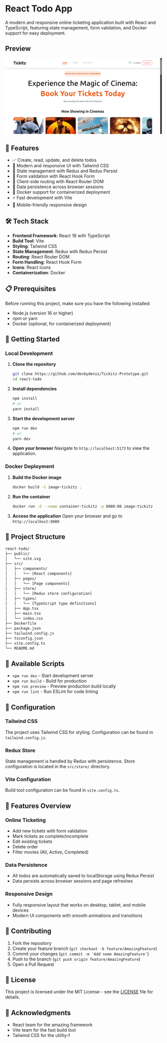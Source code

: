 # React Todo App

A modern and responsive online ticketing application built with React and TypeScript, featuring state management, form validation, and Docker support for easy deployment.

## Preview

![Preview Image](preview.png)

## 🚀 Features

- ✅ Create, read, update, and delete todos
- 🎨 Modern and responsive UI with Tailwind CSS
- 🔄 State management with Redux and Redux Persist
- 📝 Form validation with React Hook Form
- 🧭 Client-side routing with React Router DOM
- 💾 Data persistence across browser sessions
- 🐳 Docker support for containerized deployment
- ⚡ Fast development with Vite
- 📱 Mobile-friendly responsive design

## 🛠️ Tech Stack

- **Frontend Framework**: React 18 with TypeScript
- **Build Tool**: Vite
- **Styling**: Tailwind CSS
- **State Management**: Redux with Redux Persist
- **Routing**: React Router DOM
- **Form Handling**: React Hook Form
- **Icons**: React Icons
- **Containerization**: Docker

## 📋 Prerequisites

Before running this project, make sure you have the following installed:

- Node.js (version 16 or higher)
- npm or yarn
- Docker (optional, for containerized deployment)

## 🚀 Getting Started

### Local Development

1. **Clone the repository**
   ```bash
   git clone https://github.com/devbydenis/Tickitz-Prototype.git
   cd react-todo
   ```

2. **Install dependencies**
   ```bash
   npm install
   # or
   yarn install
   ```

3. **Start the development server**
   ```bash
   npm run dev
   # or
   yarn dev
   ```

4. **Open your browser**
   Navigate to `http://localhost:5173` to view the application.

### Docker Deployment

1. **Build the Docker image**
   ```bash
   docker build -t image-tickitz .
   ```

2. **Run the container**
   ```bash
   docker run -d --name container-tickitz -p 8080:80 image-tickitz
   ```

3. **Access the application**
   Open your browser and go to `http://localhost:8080`

## 📁 Project Structure

```
react-todo/
├── public/
│   └── vite.svg
├── src/
│   ├── components/
│   │   └── [React components]
│   ├── pages/
│   │   └── [Page components]
│   ├── store/
│   │   └── [Redux store configuration]
│   ├── types/
│   │   └── [TypeScript type definitions]
│   ├── App.tsx
│   ├── main.tsx
│   └── index.css
├── Dockerfile
├── package.json
├── tailwind.config.js
├── tsconfig.json
├── vite.config.ts
└── README.md
```

## 🎯 Available Scripts

- `npm run dev` - Start development server
- `npm run build` - Build for production
- `npm run preview` - Preview production build locally
- `npm run lint` - Run ESLint for code linting

## 🔧 Configuration

### Tailwind CSS
The project uses Tailwind CSS for styling. Configuration can be found in `tailwind.config.js`.

### Redux Store
State management is handled by Redux with persistence. Store configuration is located in the `src/store/` directory.

### Vite Configuration
Build tool configuration can be found in `vite.config.ts`.

## 📱 Features Overview

### Online Ticketing
- Add new tickets with form validation
- Mark tickets as complete/incomplete
- Edit existing tickets
- Delete order
- Filter movies (All, Active, Completed)

### Data Persistence
- All todos are automatically saved to localStorage using Redux Persist
- Data persists across browser sessions and page refreshes

### Responsive Design
- Fully responsive layout that works on desktop, tablet, and mobile devices
- Modern UI components with smooth animations and transitions

## 🤝 Contributing

1. Fork the repository
2. Create your feature branch (`git checkout -b feature/AmazingFeature`)
3. Commit your changes (`git commit -m 'Add some AmazingFeature'`)
4. Push to the branch (`git push origin feature/AmazingFeature`)
5. Open a Pull Request

## 📄 License

This project is licensed under the MIT License - see the [LICENSE](LICENSE) file for details.

## 🙏 Acknowledgments

- React team for the amazing framework
- Vite team for the fast build tool
- Tailwind CSS for the utility-f